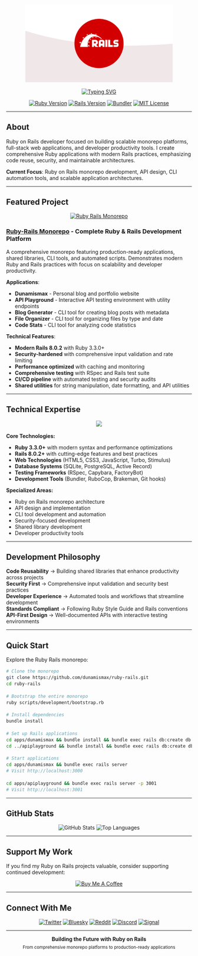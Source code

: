 <p align="center">
  <img src="https://github.com/dunamismax/ruby-rails/blob/main/rails.png" alt="Ruby on Rails Logo" width="400" />
</p>

<p align="center">
  <a href="https://github.com/dunamismax">
    <img src="https://readme-typing-svg.demolab.com/?font=Fira+Code&size=24&pause=1000&color=CC342D&center=true&vCenter=true&width=800&lines=Ruby+on+Rails+Developer;Building+Scalable+Applications;Full-Stack+Ruby+Development;API+Design+%26+Implementation;Production-Ready+Code;Monorepo+Architecture;Developer+Productivity+Tools" alt="Typing SVG" />
  </a>
</p>

<p align="center">
  <a href="https://www.ruby-lang.org/en/"><img src="https://img.shields.io/badge/Ruby-3.3.0+-red.svg?logo=ruby" alt="Ruby Version"></a>
  <a href="https://rubyonrails.org/"><img src="https://img.shields.io/badge/Rails-8.0.2+-red.svg?logo=rubyonrails" alt="Rails Version"></a>
  <a href="https://bundler.io/"><img src="https://img.shields.io/badge/Bundler-2.0+-blue.svg?logo=rubygems" alt="Bundler"></a>
  <a href="https://opensource.org/licenses/MIT"><img src="https://img.shields.io/badge/License-MIT-green.svg" alt="MIT License"></a>
</p>

---

## About

Ruby on Rails developer focused on building scalable monorepo platforms, full-stack web applications, and developer productivity tools. I create comprehensive Ruby applications with modern Rails practices, emphasizing code reuse, security, and maintainable architectures.

**Current Focus**: Ruby on Rails monorepo development, API design, CLI automation tools, and scalable application architectures.

---

## Featured Project

<p align="center">
  <a href="https://github.com/dunamismax/ruby-rails">
    <img src="https://github-readme-stats.vercel.app/api/pin/?username=dunamismax&repo=ruby-rails&theme=dark&show_owner=true" alt="Ruby Rails Monorepo" />
  </a>
</p>

### **[Ruby-Rails Monorepo](https://github.com/dunamismax/ruby-rails)** - Complete Ruby & Rails Development Platform

A comprehensive monorepo featuring production-ready applications, shared libraries, CLI tools, and automated scripts. Demonstrates modern Ruby and Rails practices with focus on scalability and developer productivity.

**Applications**:

- **Dunamismax** - Personal blog and portfolio website
- **API Playground** - Interactive API testing environment with utility endpoints
- **Blog Generator** - CLI tool for creating blog posts with metadata
- **File Organizer** - CLI tool for organizing files by type and date
- **Code Stats** - CLI tool for analyzing code statistics

**Technical Features**:

- **Modern Rails 8.0.2** with Ruby 3.3.0+
- **Security-hardened** with comprehensive input validation and rate limiting
- **Performance optimized** with caching and monitoring
- **Comprehensive testing** with RSpec and Rails test suite
- **CI/CD pipeline** with automated testing and security audits
- **Shared utilities** for string manipulation, date formatting, and API utilities

---

## Technical Expertise

<p align="center">
  <a href="https://skillicons.dev">
    <img src="https://skillicons.dev/icons?i=ruby,rails,html,css,js,sqlite,git,github,vscode,linux" />
  </a>
</p>

**Core Technologies:**

- **Ruby 3.3.0+** with modern syntax and performance optimizations
- **Rails 8.0.2+** with cutting-edge features and best practices
- **Web Technologies** (HTML5, CSS3, JavaScript, Turbo, Stimulus)
- **Database Systems** (SQLite, PostgreSQL, Active Record)
- **Testing Frameworks** (RSpec, Capybara, FactoryBot)
- **Development Tools** (Bundler, RuboCop, Brakeman, Git hooks)

**Specialized Areas:**

- Ruby on Rails monorepo architecture
- API design and implementation
- CLI tool development and automation
- Security-focused development
- Shared library development
- Developer productivity tools

---

## Development Philosophy

**Code Reusability** → Building shared libraries that enhance productivity across projects  
**Security First** → Comprehensive input validation and security best practices  
**Developer Experience** → Automated tools and workflows that streamline development  
**Standards Compliant** → Following Ruby Style Guide and Rails conventions  
**API-First Design** → Well-documented APIs with interactive testing environments

---

## Quick Start

Explore the Ruby Rails monorepo:

```bash
# Clone the monorepo
git clone https://github.com/dunamismax/ruby-rails.git
cd ruby-rails

# Bootstrap the entire monorepo
ruby scripts/development/bootstrap.rb

# Install dependencies
bundle install

# Set up Rails applications
cd apps/dunamismax && bundle install && bundle exec rails db:create db:migrate
cd ../apiplayground && bundle install && bundle exec rails db:create db:migrate

# Start applications
cd apps/dunamismax && bundle exec rails server
# Visit http://localhost:3000

cd apps/apiplayground && bundle exec rails server -p 3001
# Visit http://localhost:3001
```

---

## GitHub Stats

<p align="center">
  <img src="https://github-readme-stats.vercel.app/api?username=dunamismax&show_icons=true&theme=dark&count_private=true" alt="GitHub Stats" />
  <img src="https://github-readme-stats.vercel.app/api/top-langs/?username=dunamismax&layout=compact&theme=dark" alt="Top Languages" />
</p>

---

## Support My Work

If you find my Ruby on Rails projects valuable, consider supporting continued development:

<p align="center">
  <a href="https://www.buymeacoffee.com/dunamismax" target="_blank">
    <img src="https://cdn.buymeacoffee.com/buttons/v2/default-yellow.png" alt="Buy Me A Coffee" style="height: 60px !important;width: 217px !important;" />
  </a>
</p>

---

## Connect With Me

<p align="center">
  <a href="https://twitter.com/dunamismax" target="_blank"><img src="https://img.shields.io/badge/Twitter-%231DA1F2.svg?&style=for-the-badge&logo=twitter&logoColor=white" alt="Twitter"></a>
  <a href="https://bsky.app/profile/dunamismax.bsky.social" target="_blank"><img src="https://img.shields.io/badge/Bluesky-blue?style=for-the-badge&logo=bluesky&logoColor=white" alt="Bluesky"></a>
  <a href="https://reddit.com/user/dunamismax" target="_blank"><img src="https://img.shields.io/badge/Reddit-%23FF4500.svg?&style=for-the-badge&logo=reddit&logoColor=white" alt="Reddit"></a>
  <a href="https://discord.com/users/dunamismax" target="_blank"><img src="https://img.shields.io/badge/Discord-dunamismax-7289DA.svg?style=for-the-badge&logo=discord&logoColor=white" alt="Discord"></a>
  <a href="https://signal.me/#p/+dunamismax.66" target="_blank"><img src="https://img.shields.io/badge/Signal-dunamismax.66-3A76F0.svg?style=for-the-badge&logo=signal&logoColor=white" alt="Signal"></a>
</p>

---

<p align="center">
  <strong>Building the Future with Ruby on Rails</strong><br>
  <sub>From comprehensive monorepo platforms to production-ready applications</sub>
</p>

